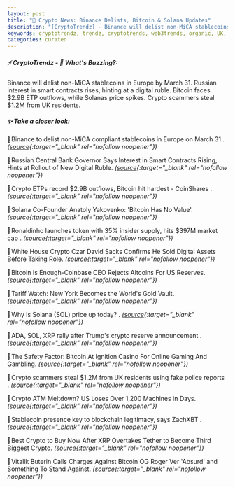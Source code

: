 ```yaml
---
layout: post
title: "🌌 Crypto News: Binance Delists, Bitcoin & Solana Updates"
description: "[CryptoTrendz] - Binance will delist non-MiCA stablecoins in Europe by March 31. Russian interest in smart contracts rises, hinting at a digital ruble. Bitcoin faces $2.9B ETP outflows, while Solanas price spikes. Crypto scammers steal $1.2M from UK residents."
keywords: cryptotrendz, trendz, cryptotrends, web3trends, organic, UK, Digital, CEO, token, Crypto, market, Bitcoin, Assets, XRP, stablecoins, Europe, Altcoins
categories: curated
---
```


##### ⚡ CryptoTrendz - 📌 *What's Buzzing?:*

Binance will delist non-MiCA stablecoins in Europe by March 31. Russian interest in smart contracts rises, hinting at a digital ruble. Bitcoin faces $2.9B ETP outflows, while Solanas price spikes. Crypto scammers steal $1.2M from UK residents.

##### ✨ *Take a closer look:*


🔹Binance to delist non-MiCA compliant stablecoins in Europe on March 31 . *([source](https://s.avyag.com/f9ss){:target="_blank" rel="nofollow noopener"})*

🔹Russian Central Bank Governor Says Interest in Smart Contracts Rising, Hints at Rollout of New Digital Ruble. *([source](https://s.avyag.com/ox1r){:target="_blank" rel="nofollow noopener"})*

🔹Crypto ETPs record $2.9B outflows, Bitcoin hit hardest - CoinShares . *([source](https://s.avyag.com/fsr9){:target="_blank" rel="nofollow noopener"})*

🔹Solana Co-Founder Anatoly Yakovenko: 'Bitcoin Has No Value'. *([source](https://s.avyag.com/897r){:target="_blank" rel="nofollow noopener"})*

🔹Ronaldinho launches token with 35% insider supply, hits $397M market cap . *([source](https://s.avyag.com/qn3w){:target="_blank" rel="nofollow noopener"})*

🔹White House Crypto Czar David Sacks Confirms He Sold Digital Assets Before Taking Role. *([source](https://s.avyag.com/ltm5){:target="_blank" rel="nofollow noopener"})*

🔹Bitcoin Is Enough-Coinbase CEO Rejects Altcoins For US Reserves. *([source](https://s.avyag.com/4d60){:target="_blank" rel="nofollow noopener"})*

🔹Tariff Watch: New York Becomes the World's Gold Vault. *([source](https://s.avyag.com/v0pz){:target="_blank" rel="nofollow noopener"})*

🔹Why is Solana (SOL) price up today? . *([source](https://s.avyag.com/39lu){:target="_blank" rel="nofollow noopener"})*

🔹ADA, SOL, XRP rally after Trump's crypto reserve announcement . *([source](https://s.avyag.com/atoo){:target="_blank" rel="nofollow noopener"})*

🔹The Safety Factor: Bitcoin At Ignition Casino For Online Gaming And Gambling. *([source](https://s.avyag.com/26f6){:target="_blank" rel="nofollow noopener"})*

🔹Crypto scammers steal $1.2M from UK residents using fake police reports . *([source](https://s.avyag.com/bf5z){:target="_blank" rel="nofollow noopener"})*

🔹Crypto ATM Meltdown? US Loses Over 1,200 Machines in Days. *([source](https://s.avyag.com/5bg3){:target="_blank" rel="nofollow noopener"})*

🔹Stablecoin presence key to blockchain legitimacy, says ZachXBT . *([source](https://s.avyag.com/4dnd){:target="_blank" rel="nofollow noopener"})*

🔹Best Crypto to Buy Now After XRP Overtakes Tether to Become Third Biggest Crypto. *([source](https://s.avyag.com/owst){:target="_blank" rel="nofollow noopener"})*

🔹Vitalik Buterin Calls Charges Against Bitcoin OG Roger Ver 'Absurd' and Something To Stand Against. *([source](https://s.avyag.com/1782){:target="_blank" rel="nofollow noopener"})*
